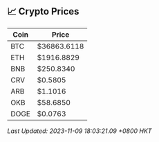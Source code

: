 ## 📈 Crypto Prices

| Coin | Price |
| ---- | ----- |
| BTC | $36863.6118 |
| ETH | $1916.8829 |
| BNB | $250.8340 |
| CRV | $0.5805 |
| ARB | $1.1016 |
| OKB | $58.6850 |
| DOGE | $0.0763 |

_Last Updated: 2023-11-09 18:03:21.09 +0800 HKT_